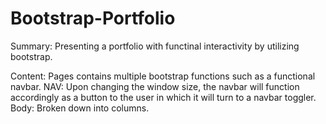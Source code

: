 # Bootstrap-Portfolio
Summary:
Presenting a portfolio with functinal interactivity by utilizing bootstrap.

Content:
        Pages contains multiple bootstrap functions such as a functional navbar.
        NAV:
        Upon changing the window size, the navbar will function accordingly as a button to the user in which it will turn to a navbar     toggler.
        Body:
        Broken down into columns.
        
        
